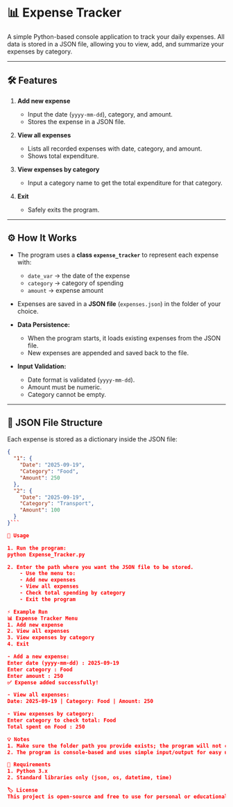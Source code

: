# 📊 Expense Tracker

A simple Python-based console application to track your daily expenses. All data is stored in a JSON file, allowing you to view, add, and summarize your expenses by category.

---

## 🛠 Features

1. **Add new expense**
   - Input the date (`yyyy-mm-dd`), category, and amount.
   - Stores the expense in a JSON file.

2. **View all expenses**
   - Lists all recorded expenses with date, category, and amount.
   - Shows total expenditure.

3. **View expenses by category**
   - Input a category name to get the total expenditure for that category.

4. **Exit**
   - Safely exits the program.

---

## ⚙️ How It Works

- The program uses a **class `expense_tracker`** to represent each expense with:
  - `date_var` → the date of the expense
  - `category` → category of spending
  - `amount` → expense amount

- Expenses are saved in a **JSON file** (`expenses.json`) in the folder of your choice.  

- **Data Persistence:**  
  - When the program starts, it loads existing expenses from the JSON file.
  - New expenses are appended and saved back to the file.

- **Input Validation:**  
  - Date format is validated (`yyyy-mm-dd`).
  - Amount must be numeric.
  - Category cannot be empty.

---

## 📂 JSON File Structure

Each expense is stored as a dictionary inside the JSON file:

```json
{
  "1": {
    "Date": "2025-09-19",
    "Category": "Food",
    "Amount": 250
  },
  "2": {
    "Date": "2025-09-19",
    "Category": "Transport",
    "Amount": 100
  }
}```

📝 Usage

1. Run the program:
python Expense_Tracker.py

2. Enter the path where you want the JSON file to be stored.
    - Use the menu to:
    - Add new expenses
    - View all expenses
    - Check total spending by category
    - Exit the program

⚡ Example Run
📊 Expense Tracker Menu
1. Add new expense
2. View all expenses
3. View expenses by category
4. Exit

- Add a new expense:
Enter date (yyyy-mm-dd) : 2025-09-19
Enter category : Food
Enter amount : 250
✅ Expense added successfully!

- View all expenses:
Date: 2025-09-19 | Category: Food | Amount: 250

- View expenses by category:
Enter category to check total: Food
Total spent on Food : 250

💡 Notes
1. Make sure the folder path you provide exists; the program will not create new folders.
2. The program is console-based and uses simple input/output for easy usage.

📌 Requirements
1. Python 3.x
2. Standard libraries only (json, os, datetime, time)

🏷 License
This project is open-source and free to use for personal or educational purposes.